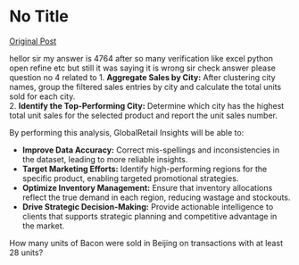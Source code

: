 # No Title

[Original Post](https://discourse.onlinedegree.iitm.ac.in/t/166576/43)

<p>hellor sir my answer is 4764 after so many verification like excel python open refine etc but still it was saying it is wrong sir check answer please question no 4 related to 1. <strong>Aggregate Sales by City:</strong> After clustering city names, group the filtered sales entries by city and calculate the total units sold for each city.<br>
2. <strong>Identify the Top-Performing City:</strong> Determine which city has the highest total unit sales for the selected product and report the unit sales number.</p>
<p>By performing this analysis, GlobalRetail Insights will be able to:</p>
<ul>
<li><strong>Improve Data Accuracy:</strong> Correct mis-spellings and inconsistencies in the dataset, leading to more reliable insights.</li>
<li><strong>Target Marketing Efforts:</strong> Identify high-performing regions for the specific product, enabling targeted promotional strategies.</li>
<li><strong>Optimize Inventory Management:</strong> Ensure that inventory allocations reflect the true demand in each region, reducing wastage and stockouts.</li>
<li><strong>Drive Strategic Decision-Making:</strong> Provide actionable intelligence to clients that supports strategic planning and competitive advantage in the market.</li>
</ul>
<p>How many units of Bacon were sold in Beijing on transactions with at least 28 units?</p>